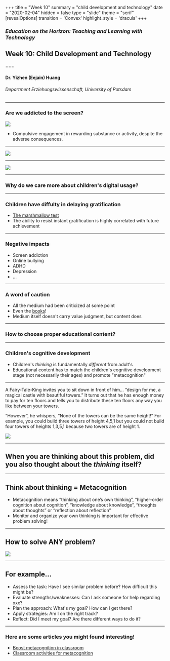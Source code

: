 +++
title = "Week 10"
summary = "child development and technology"
date = "2020-02-04"
hidden = false
type = "slide"
theme = "serif"
[revealOptions]
transition = 'Convex'
highlight_style = 'dracula'
+++

### *Education on the Horizon: Teaching and Learning with Technology*
## Week 10: Child Development and Technology 
===
#### Dr. Yizhen (Eejain) Huang
###### Department Erziehungswissenschaft, University of Potsdam

---
### Are we addicted to the screen?

![](https://images.squarespace-cdn.com/content/v1/5b29ebdcc3c16a936c9e5d80/1551669518971-B1DGY5N72145IJR1PYM9/ke17ZwdGBToddI8pDm48kGMPf7RoMAZBfxzgqtYAGzoUqsxRUqqbr1mOJYKfIPR7LoDQ9mXPOjoJoqy81S2I8N_N4V1vUb5AoIIIbLZhVYy7Mythp_T-mtop-vrsUOmeInPi9iDjx9w8K4ZfjXt2dnqPitokm_88hau1tbVDM_2n_nAmr0GVwLjxa6kAUDkn7zs2yPjc1ECvpa5Zm_kMqw/cartoon.jpeg?format=500w)

- Compulsive engagement in rewarding substance or activity, despite the adverse consequences.

---

![](/media/phubber.png)

---

![](/media/phubber2.png)

---
###  Why do we care more about children's digital usage?

---
###  Children have diffulty in delaying gratification
- [The marshmallow test](https://www.youtube.com/watch?v=QX_oy9614HQ)
- The ability to resist instant gratification is highly correlated with future achievement 

---
###  Negative impacts
- Screen addiction
- Online bullying
- ADHD
- Depression
- ...

---
###  A word of caution
- All the medium had been criticized at some point
- Even the [books](https://www.historytoday.com/archive/reading-bad-your-health)!
- Medium itself doesn't carry value judgment, but content does 

---
###  How to choose proper educational content?

---
### Children's cognitive development
- Children's *thinking* is fundamentally *different* from adult's
- Educational content has to match the children's cognitive development stage (not necessarily their ages) and promote "metacognition"

---
A Fairy-Tale-King invites you to sit down in front of him… 
“design for me, a magical castle with beautiful towers.” It turns out that he has enough money to pay for ten floors and tells you to distribute these ten floors any way you like between your towers. 

“However”, he whispers, “None of the towers can be the same height!” For example, you could build three towers of height 4,5,1 but you could not build four towers of heights 1,3,5,1 because two towers are of height 1.

![](/media/castle.jpeg)

<!-- ^ this is a problem for first grader with 24 potential solutions, we could script several student avatars answer the question to increase interactivity -->

---
## When you are thinking about this problem, did you also thought about the *thinking* itself?

---
## Think about thinking = Metacognition

- Metacognition means “thinking about one’s own thinking”, “higher-order cognition about cognition”, “knowledge about knowledge”, “thoughts about thoughts” or “reflection about reflection”
- Monitor and organize your own thinking is important for effective problem solving! 

---
## How to solve ANY problem? 

![](/media/metacog_cycle.png)

---
## For example...
- Assess the task: Have I see similar problem before? How difficult this might be?
- Evaluate strengths/weaknesses: Can I ask someone for help regarding xxx? 
- Plan the approach: What's my goal? How can I get there?
- Apply strategies: Am I on the right track?
- Reflect: Did I meet my goal? Are there different ways to do it? 

---
### Here are some articles you might found interesting!
- [Boost metacognition in classroom](http://www.spencerauthor.com/metacognition/)
- [Classroom activities for metacognition](https://resources.depaul.edu/teaching-commons/teaching-guides/learning-activities/Pages/activities-for-metacognition.aspx)



